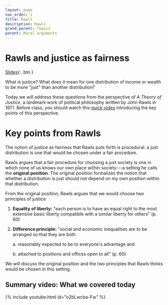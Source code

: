 ```yaml
---
layout: page
nav_order: 1
title: Rawls
description: Rawls
grand_parent: Topics
parent: Moral arguments
---
```


# Rawls and justice as fairness

[Slides](../assets/slides/Rawls.pdf){: .btn }

What is justice? What does it mean for one distribution of income or wealth to be more "just" than another distribution?

Today we will address these questions from the perspective of *A Theory of Justice*, a landmark work of political philosophy written by John Rawls in 1971. Before class, you should watch this [quick video](https://www.youtube.com/watch?v=5-JQ17X6VNg) introducing the key points of this perspective.

# Key points from Rawls

The notion of justice as fairness that Rawls puts forth is procedural: a just distribution is one that would be chosen under a fair procedure.

Rawls argues that a fair procedure for choosing a just society is one in which none of us knows our own place within society---a setting he calls the **original position**. The original position formalizes the notion that whether a distribution is just should not depend on my own position within that distribution.

From the original position, Rawls argues that we would choose two principles of justice

1. **Equality of liberty:** "each person is to have an equal right to the most extensive basic liberty compatible with a similar liberty for others" (p. 60)
2. **Difference principle:** "social and economic inequalities are to be arranged so that they are both
     
     a. reasonably expected to be to everyone's advantage and
     
     b. attached to positions and offices open to all" (p. 60)
     
We will discuss the original position and the two principles that Rawls thinks would be chosen in this setting.

## Summary video: What we covered today

{% include youtube.html id="o2bLwcba-Fw" %}